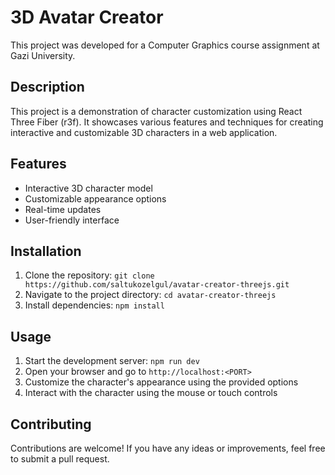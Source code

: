 # 3D Avatar Creator

This project was developed for a Computer Graphics course assignment at Gazi University.

## Description

This project is a demonstration of character customization using React Three Fiber (r3f). It showcases various features and techniques for creating interactive and customizable 3D characters in a web application.

## Features

- Interactive 3D character model
- Customizable appearance options
- Real-time updates
- User-friendly interface

## Installation

1. Clone the repository: `git clone https://github.com/saltukozelgul/avatar-creator-threejs.git`
2. Navigate to the project directory: `cd avatar-creator-threejs`
3. Install dependencies: `npm install`

## Usage

1. Start the development server: `npm run dev`
2. Open your browser and go to `http://localhost:<PORT>`
3. Customize the character's appearance using the provided options
4. Interact with the character using the mouse or touch controls

## Contributing

Contributions are welcome! If you have any ideas or improvements, feel free to submit a pull request.

